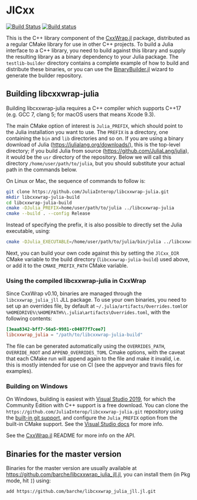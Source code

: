 # JlCxx

[![Build Status](https://travis-ci.org/JuliaInterop/libcxxwrap-julia.svg?branch=master)](https://travis-ci.org/JuliaInterop/libcxxwrap-julia)
[![Build status](https://ci.appveyor.com/api/projects/status/96h6josegra2ct2d?svg=true)](https://ci.appveyor.com/project/barche/libcxxwrap-julia)

This is the C++ library component of the [CxxWrap.jl](https://github.com/JuliaInterop/CxxWrap.jl) package, distributed as a regular CMake library
for use in other C++ projects. To build a Julia interface to a C++ library, you need to build against this library and supply the resulting library as a binary dependency to your Julia package. The `testlib-builder` directory contains a complete example of how to build and distribute these binaries, or you can use the [BinaryBuilder.jl](https://github.com/JuliaPackaging/BinaryBuilder.jl) wizard to generate the builder repository.

## Building libcxxwrap-julia

Building libcxxwrap-julia requires a C++ compiler which supports C++17
(e.g. GCC 7, clang 5; for macOS users that means Xcode 9.3).

The main CMake option of interest is `Julia_PREFIX`, which should point to the Julia installation you want to use. The `PREFIX` is a directory, one containing the `bin` and `lib` directories and so on. If you are using a binary download of Julia (https://julialang.org/downloads/), this is the top-level directory; if you build Julia from source (https://github.com/JuliaLang/julia), it would be the `usr` directory of the repository. Below we will call this directory `/home/user/path/to/julia`, but you should substitute your actual path in the commands below.

On Linux or Mac, the sequence of commands to follow is:

```bash
git clone https://github.com/JuliaInterop/libcxxwrap-julia.git
mkdir libcxxwrap-julia-build
cd libcxxwrap-julia-build
cmake -DJulia_PREFIX=home/user/path/to/julia ../libcxxwrap-julia
cmake --build . --config Release
```

Instead of specifying the prefix, it is also possible to directly set the Julia executable, using:

```bash
cmake -DJulia_EXECUTABLE=/home/user/path/to/julia/bin/julia ../libcxxwrap-julia
```

Next, you can build your own code against this by setting the `JlCxx_DIR` CMake variable to the build directory (`libcxxwrap-julia-build`) used above, or add it to the `CMAKE_PREFIX_PATH` CMake variable.

### Using the compiled libcxxwrap-julia in CxxWrap

Since CxxWrap v0.10, binaries are managed through the `libcxxwrap_julia_jll` JLL package. To use your own binaries, you need to set up an overrides file, by default at `~/.julia/artifacts/Overrides.toml`or `%HOMEDRIVE%\%HOMEPATH%\.julia\artifacts\Overrides.toml`, with the following contents:

```toml
[3eaa8342-bff7-56a5-9981-c04077f7cee7]
libcxxwrap_julia = "/path/to/libcxxwrap-julia-build"
```

The file can be generated automatically using the `OVERRIDES_PATH`, `OVERRIDE_ROOT` and `APPEND_OVERRIDES_TOML` Cmake options, with the caveat that each CMake run will append again to the file and make it invalid, i.e. this is mostly intended for use on CI (see the appveyor and travis files for examples).

### Building on Windows

On Windows, building is easiest with [Visual Studio 2019](https://visualstudio.microsoft.com/vs/), for which the Community Edition with C++ support is a free download. You can clone the `https://github.com/JuliaInterop/libcxxwrap-julia.git` repository using the [built-in git support](https://docs.microsoft.com/en-us/visualstudio/get-started/tutorial-open-project-from-repo?view=vs-2019), and configure the `Julia_PREFIX` option from the built-in CMake support. See the [Visual Studio docs](https://docs.microsoft.com/en-us/cpp/build/customize-cmake-settings?view=vs-2019) for more info.

See the [CxxWrap.jl](https://github.com/JuliaInterop/CxxWrap.jl) README for more info on the API.

## Binaries for the master version

Binaries for the master version are usually available at https://github.com/barche/libcxxwrap_julia_jll.jl, you can install them (in Pkg mode, hit `]`) using:

```
add https://github.com/barche/libcxxwrap_julia_jll.jl.git
```
